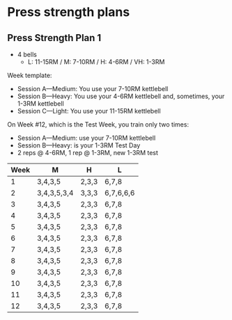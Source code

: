# Press strength plans

## Press Strength Plan 1

- 4 bells
  - L: 11-15RM / M: 7-10RM / H: 4-6RM / VH: 1-3RM

Week template:
  - Session A—Medium: You use your 7-10RM kettlebell
  - Session B—Heavy: You use your 4-6RM kettlebell and, sometimes, your 1-3RM kettlebell
  - Session C—Light: You use your 11-15RM kettlebell

On Week #12, which is the Test Week, you train only two times:
  - Session A—Medium:  use your 7-10RM kettlebell
  - Session B—Heavy:  is your 1-3RM Test Day
  - 2 reps @ 4-6RM, 1 rep @ 1-3RM, new 1-3RM test

Week | M | H | L
--- | ---  | --- | ---
1 | 3,4,3,5 | 2,3,3 | 6,7,8
2 | 3,4,3,5,3,4 | 3,3,3 | 6,7,6,6,6
3 | 3,4,3,5 | 2,3,3 | 6,7,8
4 | 3,4,3,5 | 2,3,3 | 6,7,8
5 | 3,4,3,5 | 2,3,3 | 6,7,8
6 | 3,4,3,5 | 2,3,3 | 6,7,8
7 | 3,4,3,5 | 2,3,3 | 6,7,8
8 | 3,4,3,5 | 2,3,3 | 6,7,8
9 | 3,4,3,5 | 2,3,3 | 6,7,8
10 | 3,4,3,5 | 2,3,3 | 6,7,8
11 | 3,4,3,5 | 2,3,3 | 6,7,8
12 | 3,4,3,5 | 2,3,3 | 6,7,8

